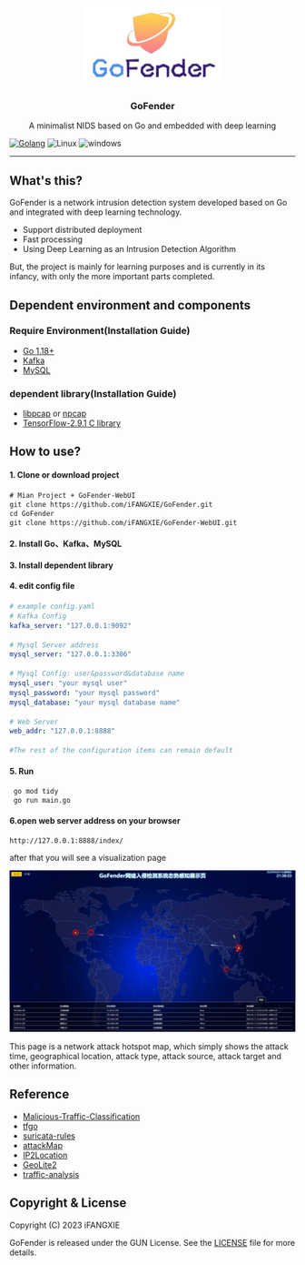 <div align="center">
    <img src=".github/logo.png"  alt="logo" width="238" height="137" >
    <h3 align="center">GoFender</h3>
    A minimalist NIDS based on Go and embedded with deep learning
</div>
<p></p>


[![Golang](https://img.shields.io/badge/Go-1.18-blue.svg)](https://golang.org)
![Linux](https://img.shields.io/badge/Supports-Linux-green.svg)
![windows](https://img.shields.io/badge/Supports-windows-green.svg)

------
## What's this?
GoFender is a network intrusion detection system developed based on Go and integrated with deep learning technology.

- Support distributed deployment
- Fast processing
- Using Deep Learning as an Intrusion Detection Algorithm

But, the project is mainly for learning purposes and is currently in its infancy, with only the more important parts
completed.

## Dependent environment and components

### Require Environment(Installation Guide)

- [Go 1.18+](https://go.dev/)
- [Kafka](https://kafka.apache.org/documentation/#gettingStarted)
- [MySQL](https://dev.mysql.com/doc/)

### dependent library(Installation Guide)

- [libpcap](https://www.tcpdump.org/index.html#latest-releases) or [npcap](https://npcap.com/)
- [TensorFlow-2.9.1 C library](https://www.tensorflow.org/install/lang_c)

## How to use?

#### 1. Clone or download project

```shell
# Mian Project + GoFender-WebUI
git clone https://github.com/iFANGXIE/GoFender.git
cd GoFender
git clone https://github.com/iFANGXIE/GoFender-WebUI.git
````

#### 2. Install Go、Kafka、MySQL

#### 3. Install dependent library

#### 4. edit config file

```yaml
# example config.yaml
# Kafka Config
kafka_server: "127.0.0.1:9092"

# Mysql Server address
mysql_server: "127.0.0.1:3306"

# Mysql Config: user&password&database name
mysql_user: "your mysql user"
mysql_password: "your mysql password"
mysql_database: "your mysql database name"

# Web Server
web_addr: "127.0.0.1:8888"

#The rest of the configuration items can remain default 
```

#### 5. Run

```shell
 go mod tidy
 go run main.go
```

#### 6.open web server address on your browser

```
http://127.0.0.1:8888/index/
```

after that you will see a visualization page

<img src=".github/demo.png" alt="demo img">

This page is a network attack hotspot map, which simply shows the attack time, geographical location, attack type, attack source, attack target and other information.

## Reference

- [Malicious-Traffic-Classification](https://github.com/BeStrongok/Malicious-Traffic-Classification)
- [tfgo](https://github.com/galeone/tfgo)
- [suricata-rules](https://github.com/al0ne/suricata-rules)
- [attackMap](https://github.com/luckykeeper/attackMap)
- [IP2Location](https://lite.ip2location.com/)
- [GeoLite2](https://dev.maxmind.com/geoip/geoip2/geolite2/)
- [traffic-analysis](https://github.com/netxfly/sec-dev-in-action-src/tree/main/traffic-analysis)

## Copyright & License

Copyright (C) 2023 iFANGXIE

GoFender is released under the GUN License. See the [LICENSE](./LICENSE) file for more details.

